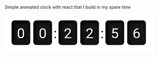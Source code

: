 Simple animated clock with react that I build in my spare time <br/>

![clock preview](preview.gif)
